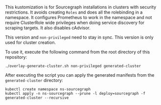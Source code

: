 This kustomization is for Sourcegraph installations in clusters with security restrictions.
It avoids creating `Roles` and does all the rolebinding in a namespace. It configures Prometheus to work in the namespace
and not require ClusterRole wide privileges when doing service discovery for scraping targets. It also disables cAdvisor.

This version and `non-privileged` need to stay in sync. This version is only used for cluster creation.

To use it, execute the following command from the root directory of this repository:

```shell script
./overlay-generate-cluster.sh non-privileged generated-cluster
```

After executing the script you can apply the generated manifests from the `generated-cluster` directory:

```shell script
kubectl create namespace ns-sourcegraph
kubectl apply -n ns-sourcegraph --prune -l deploy=sourcegraph -f generated-cluster --recursive
```
